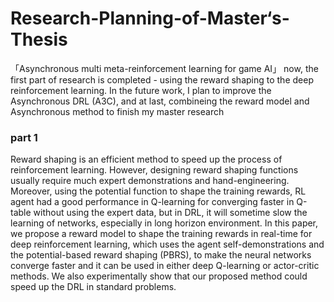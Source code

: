 # Research-Planning-of-Master‘s-Thesis
「Asynchronous multi meta-reinforcement learning for game AI」
now, the first part of research is completed - using the reward shaping to the deep reinforcement learning. In the future work, I plan to improve the Asynchronous DRL (A3C), and at last, combineing the reward model and Asynchronous method to finish my master research

### part 1
Reward shaping is an efficient method to speed up the process of reinforcement learning. However, designing reward shaping functions usually require much expert demonstrations and hand-engineering. Moreover, using the potential function to shape the training rewards, RL agent had a good performance in Q-learning for converging faster in Q-table without using the expert data, but in DRL, it will sometime slow the learning of networks, especially in long horizon environment. In this paper, we propose a reward model to shape the training rewards in real-time for deep reinforcement learning, which uses the agent self-demonstrations and the potential-based reward shaping (PBRS), to make the neural networks converge faster and it can be used in either deep Q-learning or actor-critic methods. We also experimentally show that our proposed method could speed up the DRL in standard problems.
